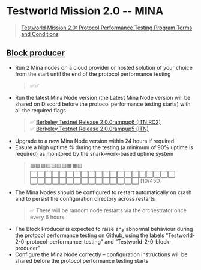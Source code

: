 # Testworld Mission 2.0 -- MINA

> [Testworld Mission 2.0: Protocol Performance Testing Program Terms and Conditions](https://minaprotocol.com/testworld-2-protocol-performance-tcs)

## [Block producer](block-producer)
* Run 2 Mina nodes on a cloud provider or hosted solution of your choice from the start until the end of the protocol performance testing
  > ✅✅ 
* Run the latest Mina Node version (the Latest Mina Node version will be shared on Discord before the protocol performance testing starts) with all the required flags
  > ✅ [Berkeley Testnet Release 2.0.0rampup6 (ITN RC2)](https://github.com/MinaProtocol/mina/releases/tag/2.0.0rampup6) <br/>
  > ✅ [Berkeley Testnet Release 2.0.0rampup5 (ITN)](https://github.com/MinaProtocol/mina/releases/tag/2.0.0rampup5)
* Upgrade to a new Mina Node version within 24 hours if required
* Ensure a high uptime % during the testing (a minimum of 90% uptime is required) as monitored by the snark-work-based uptime system
  > 🟩🟩🟩🟨🟨🟨🟨🟧🟧🟨⬜⬜⬜⬜⬜⬜⬜⬜⬜⬜⬜⬜⬜⬜⬜⬜⬜⬜⬜⬜
⬜⬜⬜⬜⬜⬜⬜⬜⬜⬜⬜⬜⬜⬜⬜ [10/45D]
* The Mina Nodes should be configured to restart automatically on crash and to persist the configuration directory across restarts
  > ✅ There will be random node restarts via the orchestrator once every 6 hours.
* The Block Producer is expected to raise any abnormal behaviour during the protocol performance testing on Github, using the labels “Testworld-2-0-protocol-performance-testing” and “Testworld-2-0-block-producer”
* Configure the Mina Node correctly – configuration instructions will be shared before the protocol performance testing starts

    
